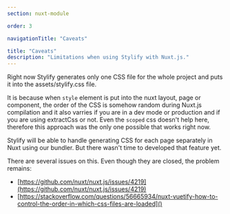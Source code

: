```yaml
---
section: nuxt-module

order: 3

navigationTitle: "Caveats"

title: "Caveats"
description: "Limitations when using Stylify with Nuxt.js."
---
```


Right now Stylify generates only one CSS file for the whole project and puts it into the assets/stylify.css file.

It is because when `style` element is put into the nuxt layout, page or component, the order of the CSS is somehow random during Nuxt.js compilation and it also varries if you are in a dev mode or production and if you are using extractCss or not. Even the `scoped` css doesn't help here, therefore this approach was the only one possible that works right now.

<note>
Stylify will be able to handle generating CSS for each page separately in Nuxt using our bundler. But there wasn't time to developed that feature yet.
</note>

There are several issues on this. Even though they are closed, the problem remains:
- [https://github.com/nuxt/nuxt.js/issues/4219](https://github.com/nuxt/nuxt.js/issues/4219)
- [https://stackoverflow.com/questions/56665934/nuxt-vuetify-how-to-control-the-order-in-which-css-files-are-loaded]()
